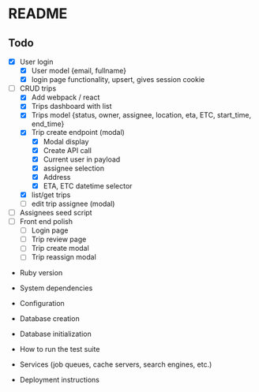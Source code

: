 # README

## Todo

- [x] User login
  - [x] User model {email, fullname}
  - [x] login page functionality, upsert, gives session cookie
- [ ] CRUD trips
  - [x] Add webpack / react
  - [x] Trips dashboard with list
  - [x] Trips model {status, owner, assignee, location, eta, ETC, start_time, end_time}
  - [x] Trip create endpoint (modal)
    - [x] Modal display
    - [x] Create API call
    - [x] Current user in payload
    - [x] assignee selection
    - [x] Address
    - [x] ETA, ETC datetime selector
  - [x] list/get trips
  - [ ] edit trip assignee (modal)
- [ ] Assignees seed script
- [ ] Front end polish
  - [ ] Login page
  - [ ] Trip review page
  - [ ] Trip create modal
  - [ ] Trip reassign modal

* Ruby version

* System dependencies

* Configuration

* Database creation

* Database initialization

* How to run the test suite

* Services (job queues, cache servers, search engines, etc.)

* Deployment instructions
